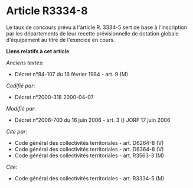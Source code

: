 # Article R3334-8

Le taux de concours prévu à l'article R. 3334-5 sert de base à l'inscription par les départements de leur recette
prévisionnelle de dotation globale d'équipement au titre de l'exercice en cours.

**Liens relatifs à cet article**

_Anciens textes_:

  - Décret n°84-107 du 16 février 1984 - art. 9 (M)

_Codifié par_:

  - Décret n°2000-318 2000-04-07

_Modifié par_:

  - Décret n°2006-700 du 16 juin 2006 - art. 3 () JORF 17 juin 2006

_Cité par_:

  - Code général des collectivités territoriales - art. D6264-8 (V)
  - Code général des collectivités territoriales - art. D6364-8 (V)
  - Code général des collectivités territoriales - art. R3563-3 (M)

_Cite_:

  - Code général des collectivités territoriales - art. R3334-5 (M)
